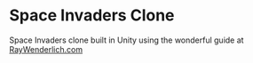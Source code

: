 # Space Invaders Clone
Space Invaders clone built in Unity using the wonderful guide at [RayWenderlich.com](https://www.raywenderlich.com/21535339-unity-tutorial-how-to-make-a-game-like-space-invaders)
